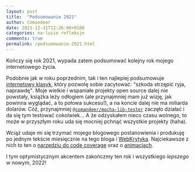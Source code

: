 ```yaml
---
layout: post
title:  "Podsumowanie 2021"
author: Comandeer
date: 2021-12-31T12:26:00+0100
categories: na-luzie refleksje
comments: true
permalink: /podsumowanie-2021.html
---
```


Kończy się rok 2021, wypada zatem podsumować kolejny rok mojego internetowego życia.

Podobnie jak w roku poprzednim, tak i ten najlepiej podsumowuje [internetowy klasyk](https://www.youtube.com/watch?v=-C01v6xqpRI), który pozwolę sobie zacytować: <q>szkoda strzępić ryja, naprawdę</q>. Moje wielkie i wspaniałe projekty open source dalej nie powstały, książka leży odłogiem (ale przynajmniej mam już wizję, jak powinna wyglądać, a to połowa sukcesu!), a na koncie dalej nie ma miliarda dolarów. Cóż, przynajmniej [`@comandeer/mocha-lib-tester`](https://www.npmjs.com/package/@comandeer/mocha-lib-tester) zaczęło działać i da się tym testować cokolwiek… A że odzyskałem nieco czasu wolnego, to może w przyszłym roku uda się mocniej pchnąć wszystkie projekty (haha).

Wciąż udaje mi się trzymać mojego blogowego postanowienia i produkuję po jednym tekście miesięcznie na tego bloga i [WebKrytyka](https://www.webkrytyk.pl/). Najciekawsze z nich to ten o [narzędziu do code coverage](https://blog.comandeer.pl/jak-dziala-narzedzie-do-code-coverage.html) oraz o [animacjach](https://www.webkrytyk.pl/2021/08/31/wpadki-i-wypadki-13/).

I tym optymistycznym akcentem zakończmy ten rok i wszystkiego _lepszego_ w nowym, 2022!
